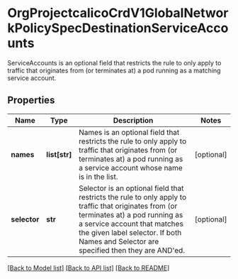 # OrgProjectcalicoCrdV1GlobalNetworkPolicySpecDestinationServiceAccounts

ServiceAccounts is an optional field that restricts the rule to only apply to traffic that originates from (or terminates at) a pod running as a matching service account.
## Properties
Name | Type | Description | Notes
------------ | ------------- | ------------- | -------------
**names** | **list[str]** | Names is an optional field that restricts the rule to only apply to traffic that originates from (or terminates at) a pod running as a service account whose name is in the list. | [optional] 
**selector** | **str** | Selector is an optional field that restricts the rule to only apply to traffic that originates from (or terminates at) a pod running as a service account that matches the given label selector. If both Names and Selector are specified then they are AND&#39;ed. | [optional] 

[[Back to Model list]](../README.md#documentation-for-models) [[Back to API list]](../README.md#documentation-for-api-endpoints) [[Back to README]](../README.md)


